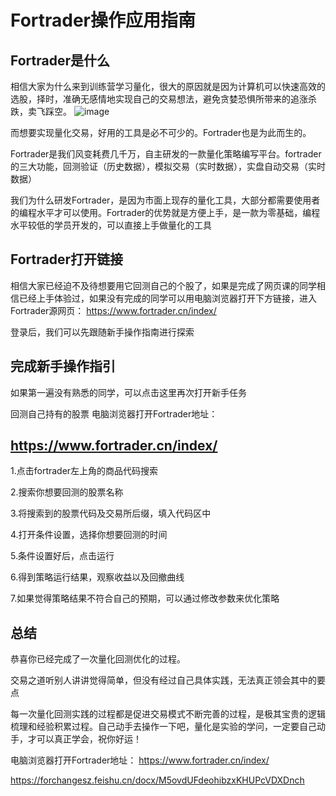 # Fortrader操作应用指南
## Fortrader是什么
相信大家为什么来到训练营学习量化，很大的原因就是因为计算机可以快速高效的选股，择时，准确无感情地实现自己的交易想法，避免贪婪恐惧所带来的追涨杀跌，卖飞踩空。
![image](https://github.com/Darrenpig/new_energy_coder_club/assets/121377489/689236a5-548f-496b-9968-e85ef23569a9)

而想要实现量化交易，好用的工具是必不可少的。Fortrader也是为此而生的。

Fortrader是我们风变耗费几千万，自主研发的一款量化策略编写平台。fortrader的三大功能，回测验证（历史数据），模拟交易（实时数据），实盘自动交易（实时数据）
 


我们为什么研发Fortrader，是因为市面上现存的量化工具，大部分都需要使用者的编程水平才可以使用。Fortrader的优势就是方便上手，是一款为零基础，编程水平较低的学员开发的，可以直接上手做量化的工具

 
## Fortrader打开链接

相信大家已经迫不及待想要用它回测自己的个股了，如果是完成了网页课的同学相信已经上手体验过，如果没有完成的同学可以用电脑浏览器打开下方链接，进入Fortrader源网页：
https://www.fortrader.cn/index/


 
登录后，我们可以先跟随新手操作指南进行探索
 
## 完成新手操作指引
 
如果第一遍没有熟悉的同学，可以点击这里再次打开新手任务
 

回测自己持有的股票
电脑浏览器打开Fortrader地址：
## https://www.fortrader.cn/index/

1.点击fortrader左上角的商品代码搜索
 

2.搜索你想要回测的股票名称
 

3.将搜索到的股票代码及交易所后缀，填入代码区中
 

4.打开条件设置，选择你想要回测的时间
 

5.条件设置好后，点击运行
 

6.得到策略运行结果，观察收益以及回撤曲线
 

7.如果觉得策略结果不符合自己的预期，可以通过修改参数来优化策略
 

## 总结
恭喜你已经完成了一次量化回测优化的过程。

交易之道听别人讲讲觉得简单，但没有经过自己具体实践，无法真正领会其中的要点

每一次量化回测实践的过程都是促进交易模式不断完善的过程，是极其宝贵的逻辑梳理和经验积累过程。自己动手去操作一下吧，量化是实验的学问，一定要自己动手，才可以真正学会，祝你好运！

电脑浏览器打开Fortrader地址：
https://www.fortrader.cn/index/

https://forchangesz.feishu.cn/docx/M5ovdUFdeohibzxKHUPcVDXDnch
